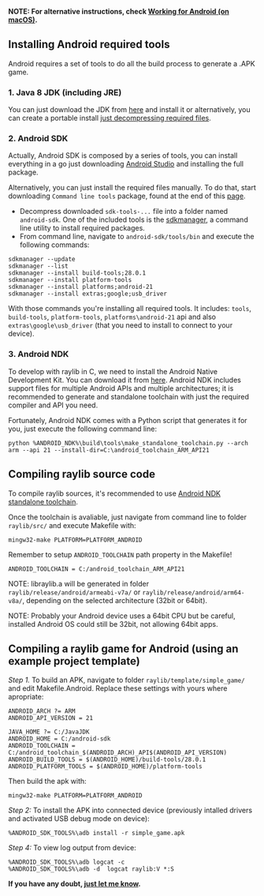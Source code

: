 **NOTE: For alternative instructions, check [Working for Android (on macOS)](https://github.com/raysan5/raylib/wiki/Working-for-Android-(on-macOS)).**

## Installing Android required tools

Android requires a set of tools to do all the build process to generate a .APK game.

### 1. Java 8 JDK (including JRE)

You can just download the JDK from [here](http://www.oracle.com/technetwork/java/javase/downloads/index.html) and install it or alternatively, you can create a portable install [just decompressing required files](https://www.whitebyte.info/programming/java/how-to-install-a-portable-jdk-in-windows-without-admin-rights).

### 2. Android SDK

Actually, Android SDK is composed by a series of tools, you can install everything in a go just downloading [Android Studio](https://developer.android.com/studio/#downloads) and installing the full package.

Alternatively, you can just install the required files manually. To do that, start downloading `Command line tools` package, found at the end of this [page](https://developer.android.com/studio/#command-tools).

 - Decompress downloaded `sdk-tools-...` file into a folder named `android-sdk`. One of the included tools is the [sdkmanager]((https://developer.android.com/studio/command-line/sdkmanager)), a command line utility to install required packages.
 - From command line, navigate to `android-sdk/tools/bin` and execute the following commands:
```
sdkmanager --update
sdkmanager --list
sdkmanager --install build-tools;28.0.1
sdkmanager --install platform-tools
sdkmanager --install platforms;android-21
sdkmanager --install extras;google;usb_driver
```
With those commands you're installing all required tools. It includes: `tools`, `build-tools`, `platform-tools`, `platforms\android-21` api and also `extras\google\usb_driver` (that you need to install to connect to your device).

### 3. Android NDK

To develop with raylib in C, we need to install the Android Native Development Kit. You can download it from [here](https://developer.android.com/ndk/downloads/). Android NDK includes support files for multiple Android APIs and multiple architectures; it is recommended to generate and standalone toolchain with just the required compiler and API you need. 

Fortunately, Android NDK comes with a Python script that generates it for you, just execute the following command line:

    python %ANDROID_NDK%\build\tools\make_standalone_toolchain.py --arch arm --api 21 --install-dir=C:\android_toolchain_ARM_API21

## Compiling raylib source code

To compile raylib sources, it's recommended to use [Android NDK standalone toolchain](https://developer.android.com/ndk/guides/standalone_toolchain.html). 

Once the toolchain is avaliable, just navigate from command line to folder `raylib/src/` and execute Makefile with:

    mingw32-make PLATFORM=PLATFORM_ANDROID

Remember to setup `ANDROID_TOOLCHAIN` path property in the Makefile!

    ANDROID_TOOLCHAIN = C:/android_toolchain_ARM_API21

NOTE: libraylib.a will be generated in folder `raylib/release/android/armeabi-v7a/` or `raylib/release/android/arm64-v8a/`, depending on the selected architecture (32bit or 64bit).

NOTE: Probably your Android device uses a 64bit CPU but be careful, installed Android OS could still be 32bit, not allowing 64bit apps.

## Compiling a raylib game for Android (using an example project template)

_Step 1._ To build an APK, navigate to folder `raylib/template/simple_game/` and edit Makefile.Android. Replace these
settings with yours where apropriate:
```
ANDROID_ARCH ?= ARM
ANDROID_API_VERSION = 21

JAVA_HOME ?= C:/JavaJDK
ANDROID_HOME = C:/android-sdk
ANDROID_TOOLCHAIN = C:/android_toolchain_$(ANDROID_ARCH)_API$(ANDROID_API_VERSION)
ANDROID_BUILD_TOOLS = $(ANDROID_HOME)/build-tools/28.0.1
ANDROID_PLATFORM_TOOLS = $(ANDROID_HOME)/platform-tools
```
Then build the apk with:
    
    mingw32-make PLATFORM=PLATFORM_ANDROID

_Step 2:_ To install the APK into connected device (previously intalled drivers and activated USB debug mode on device):

    %ANDROID_SDK_TOOLS%\adb install -r simple_game.apk

_Step 4:_ To view log output from device:

    %ANDROID_SDK_TOOLS%\adb logcat -c
    %ANDROID_SDK_TOOLS%\adb -d  logcat raylib:V *:S

**If you have any doubt, [just let me know][raysan5].**

[raysan5]: mailto:raysan5@gmail.com "Ramon Santamaria - Ray San"

